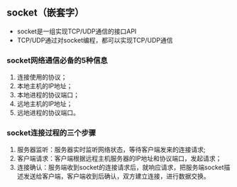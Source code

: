 ## socket（嵌套字）
+ socket是一组实现TCP/UDP通信的接口API
+ TCP/UDP通过对socket编程，都可以实现TCP/UDP通信

### socket网络通信必备的5种信息
1. 连接使用的协议；
2. 本地主机的IP地址；
3. 本地进程的协议端口；
4. 远地主机的IP地址；
5. 远地进程的协议端口。

### socket连接过程的三个步骤
1. 服务器监听：服务器实时监听网络状态，等待客户端发来的连接请求;
2. 客户端请求：客户端根据远程主机服务器的IP地址和协议端口，发起请求；
3. 连接确认：服务端收到socket的连接请求后，就响应请求，把服务端socket描述发送给客户端，客户端收到后确认，双方建立连接，进行数据交换。